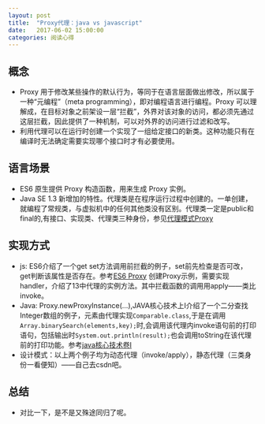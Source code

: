 ```yaml
---
layout: post
title:  "Proxy代理：java vs javascript"
date:   2017-06-02 15:00:00
categories: 阅读心得
---
```



## 概念
* Proxy 用于修改某些操作的默认行为，等同于在语言层面做出修改，所以属于一种“元编程”（meta programming），即对编程语言进行编程。Proxy 可以理解成，在目标对象之前架设一层“拦截”，外界对该对象的访问，都必须先通过这层拦截，因此提供了一种机制，可以对外界的访问进行过滤和改写。
* 利用代理可以在运行时创建一个实现了一组给定接口的新类。这种功能只有在编译时无法确定需要实现哪个接口时才有必要使用。

## 语言场景
* ES6 原生提供 Proxy 构造函数，用来生成 Proxy 实例。
* Java SE 1.3 新增加的特性。代理类是在程序运行过程中创建的。一单创建，就编程了常规类，与虚拟机中的任何其他类没有区别。代理类一定是public和final的,有接口、实现类、代理类三种身份，参见[代理模式Proxy][3]

## 实现方式
* js: ES6介绍了一个get set方法调用前拦截的例子，set前先检查是否可改，get判断该属性是否存在。参考[ES6 Proxy][1] 创建Proxy示例，需要实现handler，介绍了13中代理的实例方法。其中拦截函数的调用用apply——类比invoke。
* Java: Proxy.newProxyInstance(…),JAVA核心技术上I介绍了一个二分查找Integer数组的例子，元素由代理实现<code>Comparable.class</code>,于是在调用<code>Array.binarySearch(elements,key);</code>时,会调用该代理内invoke语句前的打印语句，包括输出时<code>System.out.println(result);</code>也会调用toString在该代理前的打印功能。参考[java核心技术卷I][2]
* 设计模式：以上两个例子均为动态代理（invoke/apply），静态代理（三类身份一看便知）——自己去csdn吧。

## 总结
* 对比一下，是不是又殊途同归了呢。

> [1]: http://es6.ruanyifeng.com/#docs/proxy "阮一峰 Proxy"
> [2]: java核心技术卷I，第9版 "java core I"
> [3]: http://blog.csdn.net/hguisu/article/details/7542143 " 设计模式（十一）代理模式Proxy（结构型）"
